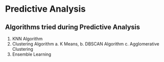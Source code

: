 # Predictive Analysis
## Algorithms tried during Predictive Analysis
1. KNN Algorithm
2. Clustering Algorithm 
 a. </break> K Means,
 b. </break> DBSCAN Algorithm
 c. Agglomerative Clustering
4. Ensemble Learning
